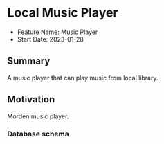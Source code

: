 # Local Music Player

- Feature Name: Music Player
- Start Date: 2023-01-28

## Summary

A music player that can play music from local library.

## Motivation

Morden music player.

### Database schema
